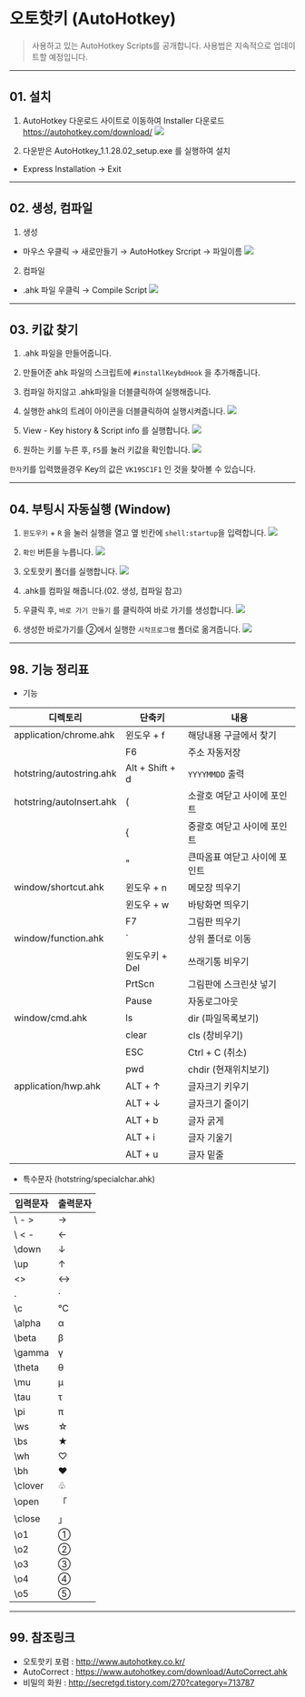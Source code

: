 # 오토핫키 (AutoHotkey)

> 사용하고 있는 AutoHotkey Scripts를 공개합니다.
> 사용법은 지속적으로 업데이트할 예정입니다.


----------
## 01. 설치
1. AutoHotkey 다운로드 사이트로 이동하여 Installer 다운로드
  https://autohotkey.com/download/
![](https://d2mxuefqeaa7sj.cloudfront.net/s_04DF619B8923796E3FFBF17D61396578AC60E0C1E8DB537966C7366DBA71BB55_1524638177277_1.png)

2. 다운받은 AutoHotkey_1.1.28.02_setup.exe 를 실행하여 설치
- Express Installation → Exit


----------
## 02. 생성, 컴파일
1. 생성
- 마우스 우클릭 → 새로만들기 → AutoHotkey Srcript → 파일이름
![](https://d2mxuefqeaa7sj.cloudfront.net/s_04DF619B8923796E3FFBF17D61396578AC60E0C1E8DB537966C7366DBA71BB55_1524638455112_2.png)

2. 컴파일
- .ahk 파일 우클릭 → Compile Script
![](https://d2mxuefqeaa7sj.cloudfront.net/s_04DF619B8923796E3FFBF17D61396578AC60E0C1E8DB537966C7366DBA71BB55_1524638542330_3.png)

----------
## 03. 키값 찾기
1. .ahk 파일을 만들어줍니다.
2. 만들어준 ahk 파일의 스크립트에 `#installKeybdHook` 을 추가해줍니다.
3. 컴파일 하지않고 .ahk파일을 더블클릭하여 실행해줍니다.
4. 실행한 ahk의 트레이 아이콘을 더블클릭하여 실행시켜줍니다.
![](https://d2mxuefqeaa7sj.cloudfront.net/s_04DF619B8923796E3FFBF17D61396578AC60E0C1E8DB537966C7366DBA71BB55_1525046906928_4.png)

5. View - Key history & Script info 를 실행합니다.
![](https://d2mxuefqeaa7sj.cloudfront.net/s_04DF619B8923796E3FFBF17D61396578AC60E0C1E8DB537966C7366DBA71BB55_1525047032270_5.png)

6. 원하는 키를 누른 후, `F5`를 눌러 키값을 확인합니다.
![](https://d2mxuefqeaa7sj.cloudfront.net/s_04DF619B8923796E3FFBF17D61396578AC60E0C1E8DB537966C7366DBA71BB55_1525047155754_6.png)

  `한자`키를 입력했을경우 Key의 값은 `VK19SC1F1` 인 것을 찾아볼 수 있습니다.

----------
## 04. 부팅시 자동실행 (Window)
1. `윈도우키` + `R` 을 눌러 실행을 열고 옆 빈칸에 `shell:startup`을 입력합니다.
![](https://d2mxuefqeaa7sj.cloudfront.net/s_04DF619B8923796E3FFBF17D61396578AC60E0C1E8DB537966C7366DBA71BB55_1527261223600_1.png)

2. `확인` 버튼을 누릅니다.
![](https://d2mxuefqeaa7sj.cloudfront.net/s_04DF619B8923796E3FFBF17D61396578AC60E0C1E8DB537966C7366DBA71BB55_1527261308624_2.png)

3. 오토핫키 폴더를 실행합니다.
![](https://d2mxuefqeaa7sj.cloudfront.net/s_04DF619B8923796E3FFBF17D61396578AC60E0C1E8DB537966C7366DBA71BB55_1527261816966_3.png)

4. .ahk를 컴파일 해줍니다.(02. 생성, 컴파일 참고)

5. 우클릭 후, `바로 가기 만들기` 를 클릭하여 바로 가기를 생성합니다.
![](https://d2mxuefqeaa7sj.cloudfront.net/s_04DF619B8923796E3FFBF17D61396578AC60E0C1E8DB537966C7366DBA71BB55_1527262032036_4.png)

6. 생성한 바로가기를 ②에서 실행한 `시작프로그램` 폴더로 옮겨줍니다.
![](https://d2mxuefqeaa7sj.cloudfront.net/s_04DF619B8923796E3FFBF17D61396578AC60E0C1E8DB537966C7366DBA71BB55_1527262112014_5.png)

----------
## 98. 기능 정리표
- 기능

| 디렉토리                     | 단축키        | 내용            |
| ------------------------ | ---------- | ------------- |
| application/chrome.ahk   | 윈도우 + f    | 해당내용 구글에서 찾기  |
|                          | F6         | 주소 자동저장       |
| hotstring/autostring.ahk | Alt + Shift + d    | `YYYYMMDD` 출력 |
| hotstring/autoInsert.ahk | (    | 소괄호 여닫고 사이에 포인트 |
| 						   | {    | 중괄호 여닫고 사이에 포인트 |
| 						   | "    | 큰따옴표 여닫고 사이에 포인트 |
| window/shortcut.ahk          | 윈도우 + n    | 메모장 띄우기       |
|                          | 윈도우 + w    | 바탕화면 띄우기      |
|                          | F7         | 그림판 띄우기       |
| window/function.ahk      | `          | 상위 폴더로 이동     |
|                          | 윈도우키 + Del | 쓰래기통 비우기      |
|                          | PrtScn     | 그림판에 스크린샷 넣기  |
|                          | Pause      | 자동로그아웃        |
| window/cmd.ahk           | ls         | dir (파일목록보기)     |
|                          | clear      | cls (창비우기)        |
|                          | ESC      | Ctrl + C (취소)        |
|                          | pwd      | chdir (현재위치보기)        |
| application/hwp.ahk      | ALT + ↑    | 글자크기 키우기      |
|                          | ALT + ↓    | 글자크기 줄이기      |
|                          | ALT + b    | 글자 굵게         |
|                          | ALT + i    | 글자 기울기        |
|                          | ALT + u    | 글자 밑줄          |

- 특수문자 (hotstring/specialchar.ahk)

| 입력문자    | 출력문자 |
| ------- | ---- |
| \ - >   | →    |
| \ < -   | ←    |
| \down   | ↓    |
| \up     | ↑    |
| \<>     | ↔    |
| \.      | ·    |
| \c      | ℃    |
| \alpha  | α    |
| \beta   | β    |
| \gamma  | γ    |
| \theta  | θ    |
| \mu     | μ    |
| \tau    | τ    |
| \pi     | π    |
| \ws     | ☆    |
| \bs     | ★    |
| \wh     | ♡    |
| \bh     | ♥    |
| \clover | ♧    |
| \open   | 「    |
| \close  | 」    |
| \o1     | ①     |
| \o2     | ②     |
| \o3     | ③     |
| \o4     | ④     |
| \o5     | ⑤     |



----------
## 99. 참조링크
- 오토핫키 포럼 : http://www.autohotkey.co.kr/
- AutoCorrect : https://www.autohotkey.com/download/AutoCorrect.ahk
- 비밀의 화원 : http://secretgd.tistory.com/270?category=713787

